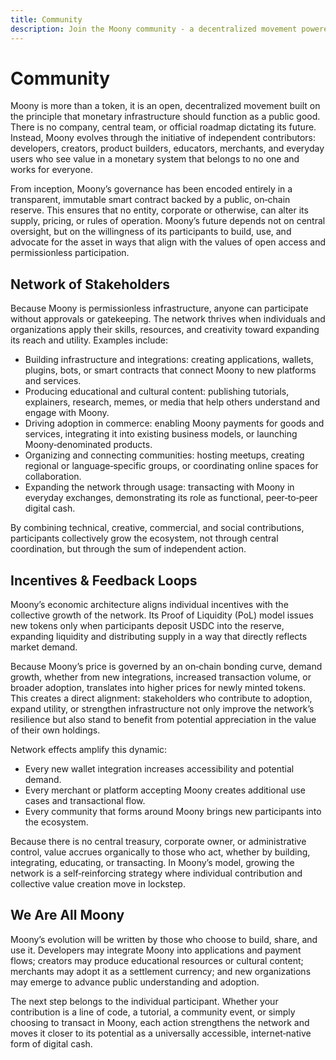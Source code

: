 ```yaml
---
title: Community
description: Join the Moony community - a decentralized movement powered by contributors
---
```


# Community

Moony is more than a token, it is an open, decentralized movement built on the principle that monetary infrastructure should function as a public good. There is no company, central team, or official roadmap dictating its future. Instead, Moony evolves through the initiative of independent contributors: developers, creators, product builders, educators, merchants, and everyday users who see value in a monetary system that belongs to no one and works for everyone.

From inception, Moony’s governance has been encoded entirely in a transparent, immutable smart contract backed by a public, on‑chain reserve. This ensures that no entity, corporate or otherwise, can alter its supply, pricing, or rules of operation. Moony’s future depends not on central oversight, but on the willingness of its participants to build, use, and advocate for the asset in ways that align with the values of open access and permissionless participation.

## Network of Stakeholders

Because Moony is permissionless infrastructure, anyone can participate without approvals or gatekeeping. The network thrives when individuals and organizations apply their skills, resources, and creativity toward expanding its reach and utility. Examples include:

- Building infrastructure and integrations: creating applications, wallets, plugins, bots, or smart contracts that connect Moony to new platforms and services.
- Producing educational and cultural content: publishing tutorials, explainers, research, memes, or media that help others understand and engage with Moony.
- Driving adoption in commerce: enabling Moony payments for goods and services, integrating it into existing business models, or launching Moony‑denominated products.
- Organizing and connecting communities: hosting meetups, creating regional or language‑specific groups, or coordinating online spaces for collaboration.
- Expanding the network through usage: transacting with Moony in everyday exchanges, demonstrating its role as functional, peer‑to‑peer digital cash.

By combining technical, creative, commercial, and social contributions, participants collectively grow the ecosystem, not through central coordination, but through the sum of independent action.

## Incentives & Feedback Loops

Moony’s economic architecture aligns individual incentives with the collective growth of the network. Its Proof of Liquidity (PoL) model issues new tokens only when participants deposit USDC into the reserve, expanding liquidity and distributing supply in a way that directly reflects market demand.

Because Moony’s price is governed by an on‑chain bonding curve, demand growth, whether from new integrations, increased transaction volume, or broader adoption, translates into higher prices for newly minted tokens. This creates a direct alignment: stakeholders who contribute to adoption, expand utility, or strengthen infrastructure not only improve the network’s resilience but also stand to benefit from potential appreciation in the value of their own holdings.

Network effects amplify this dynamic:

- Every new wallet integration increases accessibility and potential demand.
- Every merchant or platform accepting Moony creates additional use cases and transactional flow.
- Every community that forms around Moony brings new participants into the ecosystem.

Because there is no central treasury, corporate owner, or administrative control, value accrues organically to those who act, whether by building, integrating, educating, or transacting. In Moony’s model, growing the network is a self‑reinforcing strategy where individual contribution and collective value creation move in lockstep.

## We Are All Moony

Moony’s evolution will be written by those who choose to build, share, and use it. Developers may integrate Moony into applications and payment flows; creators may produce educational resources or cultural content; merchants may adopt it as a settlement currency; and new organizations may emerge to advance public understanding and adoption.

The next step belongs to the individual participant. Whether your contribution is a line of code, a tutorial, a community event, or simply choosing to transact in Moony, each action strengthens the network and moves it closer to its potential as a universally accessible, internet‑native form of digital cash.